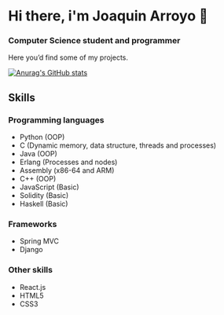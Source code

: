 # Hi there, i'm Joaquin Arroyo 👋
### Computer Science student and programmer

Here you’d find some of my projects.

[![Anurag's GitHub stats](https://github-readme-stats.vercel.app/api?username=joaquinarroyo)](https://github.com/anuraghazra/github-readme-stats)
## Skills
### Programming languages
- Python (OOP)
- C (Dynamic memory, data structure, threads and processes)
- Java (OOP)
- Erlang (Processes and nodes)
- Assembly (x86-64 and ARM)
- C++ (OOP)
- JavaScript (Basic)
- Solidity (Basic)
- Haskell (Basic)

### Frameworks
- Spring MVC
- Django

### Other skills
- React.js
- HTML5
- CSS3


